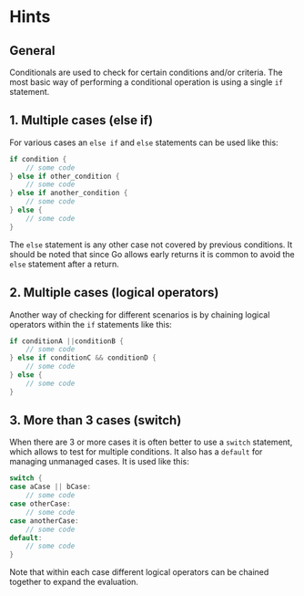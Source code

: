 # Hints

## General

Conditionals are used to check for certain conditions and/or criteria. The most basic way of performing a conditional operation is using a single `if` statement.

## 1. Multiple cases (else if)

For various cases an `else if` and `else` statements can be used like this:

```go
if condition {
    // some code
} else if other_condition {
    // some code
} else if another_condition {
    // some code
} else {
    // some code
}
```

The `else` statement is any other case not covered by previous conditions. It should be noted that since Go allows early returns it is common to avoid the `else` statement after a return.

## 2. Multiple cases (logical operators)

Another way of checking for different scenarios is by chaining logical operators within the `if` statements like this:

```go
if conditionA ||conditionB {
    // some code
} else if conditionC && conditionD {
    // some code
} else {
    // some code
}
```

## 3. More than 3 cases (switch)

When there are 3 or more cases it is often better to use a `switch` statement, which allows to test for multiple conditions. It also has a `default` for managing unmanaged cases. It is used like this:

```go
switch {
case aCase || bCase:
    // some code
case otherCase:
    // some code
case anotherCase:
    // some code
default:
    // some code
}
```

Note that within each case different logical operators can be chained together to expand the evaluation.
